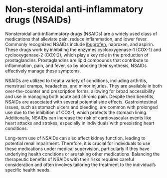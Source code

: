 <!--
source: gpt-40
abbr: NSAID
treats: pain, inflammation, fever
tags: anti-inflammatories medications
-->

# Non-steroidal anti-inflammatory drugs (NSAIDs)

Nonsteroidal anti-inflammatory drugs (NSAIDs) are a widely used class of medications that alleviate pain, reduce inflammation, and lower fever. Commonly recognized NSAIDs include [ibuprofen](../ibuprofin/), naproxen, and aspirin. These drugs work by inhibiting the enzymes cyclooxygenase-1 (COX-1) and cyclooxygenase-2 (COX-2), which play a key role in the production of prostaglandins. Prostaglandins are lipid compounds that contribute to inflammation, pain, and fever, so by blocking their synthesis, NSAIDs effectively manage these symptoms.

NSAIDs are utilized to treat a variety of conditions, including arthritis, menstrual cramps, headaches, and minor injuries. They are available in both over-the-counter and prescription forms, allowing for broad accessibility and use in managing both acute and chronic pain. Despite their benefits, NSAIDs are associated with several potential side effects. Gastrointestinal issues, such as stomach ulcers and bleeding, are common with prolonged use due to the inhibition of COX-1, which protects the stomach lining. Additionally, NSAIDs can increase the risk of cardiovascular events like heart attacks and strokes, especially in individuals with preexisting heart conditions.

Long-term use of NSAIDs can also affect kidney function, leading to potential renal impairment. Therefore, it is crucial for individuals to use these medications under medical supervision, particularly if they have underlying health conditions or are taking other medications. Balancing the therapeutic benefits of NSAIDs with their risks requires careful consideration and often involves tailoring the treatment to the individual’s specific health needs.
